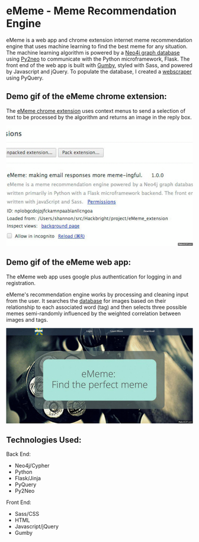 eMeme - Meme Recommendation Engine
====================================

eMeme is a web app and chrome extension internet meme recommendation engine that 
uses machine learning to find the best meme for any situation. The machine 
learning algorithm is powered by a [Neo4j graph database](http://www.neo4j.org/) using [Py2neo](https://github.com/nigelsmall/py2neo) to communicate 
with the Python microframework, Flask. The front end of the web app is built with 
[Gumby](https://github.com/GumbyFramework/Gumby), styled with Sass, and powered by Javascript and jQuery.
To populate the database, I created a [webscraper](scraper.py) using PyQuery. 

Demo gif of the eMeme chrome extension:
-------------------------------------------------

The [eMeme chrome extension](https://github.com/karishay/eMeme_extension) uses context menus to send a selection of text to be 
processed by the algorithm and returns an image in the reply box.

![eMeme Chrome Extension Demo](https://raw.githubusercontent.com/karishay/eMeme_webapp/master/eMemeExtensionDemo.gif)



Demo gif of the eMeme web app:
----------------------------------------

The eMeme web app uses google plus authentication for logging in and registration.

eMeme's recommendation engine works by processing and cleaning input from the user. 
It searches the [database](d1.png) for images based on their relationship to each associated 
word (tag) and then selects three possible memes semi-randomly influenced by the 
weighted correlation between images and tags.


![eMeme Web App Demo](https://raw.githubusercontent.com/karishay/eMeme_webapp/master/eMemeWebAppDemo.gif)



Technologies Used:
-----------------
Back End:
* Neo4j/Cypher
* Python
* Flask/Jinja
* PyQuery
* Py2Neo


Front End:
* Sass/CSS
* HTML
* Javascript/jQuery
* Gumby

